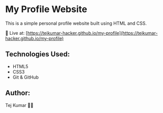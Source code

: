 # My Profile Website

This is a simple personal profile website built using HTML and CSS.

🚀 Live at: [https://tejkumar-hacker.github.io/my-profile](https://tejkumar-hacker.github.io/my-profile)

## Technologies Used:
- HTML5
- CSS3
- Git & GitHub

## Author:
Tej Kumar 👨‍💻